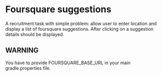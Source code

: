 # Foursquare suggestions

A recruitment task with simple problem: allow user to enter location and display a list of foursquare suggestions. After clicking
on a suggestion details should be displayed.

## WARNING
You have to provide FOURSQUARE_BASE_URL in your main gradle.properties file. 
